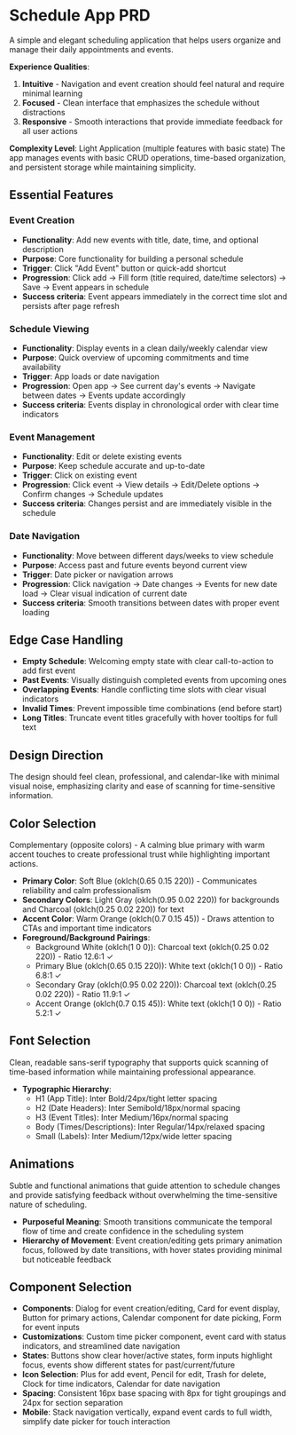 # Schedule App PRD

A simple and elegant scheduling application that helps users organize and manage their daily appointments and events.

**Experience Qualities**:
1. **Intuitive** - Navigation and event creation should feel natural and require minimal learning
2. **Focused** - Clean interface that emphasizes the schedule without distractions
3. **Responsive** - Smooth interactions that provide immediate feedback for all user actions

**Complexity Level**: Light Application (multiple features with basic state)
The app manages events with basic CRUD operations, time-based organization, and persistent storage while maintaining simplicity.

## Essential Features

### Event Creation
- **Functionality**: Add new events with title, date, time, and optional description
- **Purpose**: Core functionality for building a personal schedule
- **Trigger**: Click "Add Event" button or quick-add shortcut
- **Progression**: Click add → Fill form (title required, date/time selectors) → Save → Event appears in schedule
- **Success criteria**: Event appears immediately in the correct time slot and persists after page refresh

### Schedule Viewing
- **Functionality**: Display events in a clean daily/weekly calendar view
- **Purpose**: Quick overview of upcoming commitments and time availability
- **Trigger**: App loads or date navigation
- **Progression**: Open app → See current day's events → Navigate between dates → Events update accordingly
- **Success criteria**: Events display in chronological order with clear time indicators

### Event Management
- **Functionality**: Edit or delete existing events
- **Purpose**: Keep schedule accurate and up-to-date
- **Trigger**: Click on existing event
- **Progression**: Click event → View details → Edit/Delete options → Confirm changes → Schedule updates
- **Success criteria**: Changes persist and are immediately visible in the schedule

### Date Navigation
- **Functionality**: Move between different days/weeks to view schedule
- **Purpose**: Access past and future events beyond current view
- **Trigger**: Date picker or navigation arrows
- **Progression**: Click navigation → Date changes → Events for new date load → Clear visual indication of current date
- **Success criteria**: Smooth transitions between dates with proper event loading

## Edge Case Handling

- **Empty Schedule**: Welcoming empty state with clear call-to-action to add first event
- **Past Events**: Visually distinguish completed events from upcoming ones
- **Overlapping Events**: Handle conflicting time slots with clear visual indicators
- **Invalid Times**: Prevent impossible time combinations (end before start)
- **Long Titles**: Truncate event titles gracefully with hover tooltips for full text

## Design Direction

The design should feel clean, professional, and calendar-like with minimal visual noise, emphasizing clarity and ease of scanning for time-sensitive information.

## Color Selection

Complementary (opposite colors) - A calming blue primary with warm accent touches to create professional trust while highlighting important actions.

- **Primary Color**: Soft Blue (oklch(0.65 0.15 220)) - Communicates reliability and calm professionalism
- **Secondary Colors**: Light Gray (oklch(0.95 0.02 220)) for backgrounds and Charcoal (oklch(0.25 0.02 220)) for text
- **Accent Color**: Warm Orange (oklch(0.7 0.15 45)) - Draws attention to CTAs and important time indicators
- **Foreground/Background Pairings**:
  - Background White (oklch(1 0 0)): Charcoal text (oklch(0.25 0.02 220)) - Ratio 12.6:1 ✓
  - Primary Blue (oklch(0.65 0.15 220)): White text (oklch(1 0 0)) - Ratio 6.8:1 ✓
  - Secondary Gray (oklch(0.95 0.02 220)): Charcoal text (oklch(0.25 0.02 220)) - Ratio 11.9:1 ✓
  - Accent Orange (oklch(0.7 0.15 45)): White text (oklch(1 0 0)) - Ratio 5.2:1 ✓

## Font Selection

Clean, readable sans-serif typography that supports quick scanning of time-based information while maintaining professional appearance.

- **Typographic Hierarchy**:
  - H1 (App Title): Inter Bold/24px/tight letter spacing
  - H2 (Date Headers): Inter Semibold/18px/normal spacing
  - H3 (Event Titles): Inter Medium/16px/normal spacing
  - Body (Times/Descriptions): Inter Regular/14px/relaxed spacing
  - Small (Labels): Inter Medium/12px/wide letter spacing

## Animations

Subtle and functional animations that guide attention to schedule changes and provide satisfying feedback without overwhelming the time-sensitive nature of scheduling.

- **Purposeful Meaning**: Smooth transitions communicate the temporal flow of time and create confidence in the scheduling system
- **Hierarchy of Movement**: Event creation/editing gets primary animation focus, followed by date transitions, with hover states providing minimal but noticeable feedback

## Component Selection

- **Components**: Dialog for event creation/editing, Card for event display, Button for primary actions, Calendar component for date picking, Form for event inputs
- **Customizations**: Custom time picker component, event card with status indicators, and streamlined date navigation
- **States**: Buttons show clear hover/active states, form inputs highlight focus, events show different states for past/current/future
- **Icon Selection**: Plus for add event, Pencil for edit, Trash for delete, Clock for time indicators, Calendar for date navigation
- **Spacing**: Consistent 16px base spacing with 8px for tight groupings and 24px for section separation
- **Mobile**: Stack navigation vertically, expand event cards to full width, simplify date picker for touch interaction